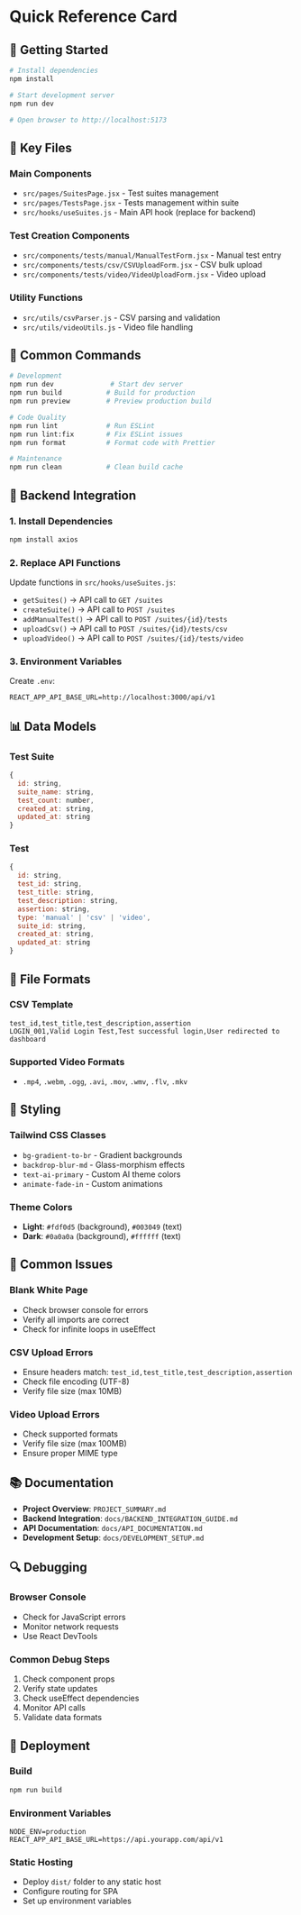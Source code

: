 # Quick Reference Card

## 🚀 Getting Started

```bash
# Install dependencies
npm install

# Start development server
npm run dev

# Open browser to http://localhost:5173
```

## 📁 Key Files

### Main Components
- `src/pages/SuitesPage.jsx` - Test suites management
- `src/pages/TestsPage.jsx` - Tests management within suite
- `src/hooks/useSuites.js` - Main API hook (replace for backend)

### Test Creation Components
- `src/components/tests/manual/ManualTestForm.jsx` - Manual test entry
- `src/components/tests/csv/CSVUploadForm.jsx` - CSV bulk upload
- `src/components/tests/video/VideoUploadForm.jsx` - Video upload

### Utility Functions
- `src/utils/csvParser.js` - CSV parsing and validation
- `src/utils/videoUtils.js` - Video file handling

## 🔧 Common Commands

```bash
# Development
npm run dev              # Start dev server
npm run build           # Build for production
npm run preview         # Preview production build

# Code Quality
npm run lint            # Run ESLint
npm run lint:fix        # Fix ESLint issues
npm run format          # Format code with Prettier

# Maintenance
npm run clean           # Clean build cache
```

## 🔗 Backend Integration

### 1. Install Dependencies
```bash
npm install axios
```

### 2. Replace API Functions
Update functions in `src/hooks/useSuites.js`:
- `getSuites()` → API call to `GET /suites`
- `createSuite()` → API call to `POST /suites`
- `addManualTest()` → API call to `POST /suites/{id}/tests`
- `uploadCsv()` → API call to `POST /suites/{id}/tests/csv`
- `uploadVideo()` → API call to `POST /suites/{id}/tests/video`

### 3. Environment Variables
Create `.env`:
```env
REACT_APP_API_BASE_URL=http://localhost:3000/api/v1
```

## 📊 Data Models

### Test Suite
```javascript
{
  id: string,
  suite_name: string,
  test_count: number,
  created_at: string,
  updated_at: string
}
```

### Test
```javascript
{
  id: string,
  test_id: string,
  test_title: string,
  test_description: string,
  assertion: string,
  type: 'manual' | 'csv' | 'video',
  suite_id: string,
  created_at: string,
  updated_at: string
}
```

## 📁 File Formats

### CSV Template
```csv
test_id,test_title,test_description,assertion
LOGIN_001,Valid Login Test,Test successful login,User redirected to dashboard
```

### Supported Video Formats
- `.mp4`, `.webm`, `.ogg`, `.avi`, `.mov`, `.wmv`, `.flv`, `.mkv`

## 🎨 Styling

### Tailwind CSS Classes
- `bg-gradient-to-br` - Gradient backgrounds
- `backdrop-blur-md` - Glass-morphism effects
- `text-ai-primary` - Custom AI theme colors
- `animate-fade-in` - Custom animations

### Theme Colors
- **Light**: `#fdf0d5` (background), `#003049` (text)
- **Dark**: `#0a0a0a` (background), `#ffffff` (text)

## 🐛 Common Issues

### Blank White Page
- Check browser console for errors
- Verify all imports are correct
- Check for infinite loops in useEffect

### CSV Upload Errors
- Ensure headers match: `test_id,test_title,test_description,assertion`
- Check file encoding (UTF-8)
- Verify file size (max 10MB)

### Video Upload Errors
- Check supported formats
- Verify file size (max 100MB)
- Ensure proper MIME type

## 📚 Documentation

- **Project Overview**: `PROJECT_SUMMARY.md`
- **Backend Integration**: `docs/BACKEND_INTEGRATION_GUIDE.md`
- **API Documentation**: `docs/API_DOCUMENTATION.md`
- **Development Setup**: `docs/DEVELOPMENT_SETUP.md`

## 🔍 Debugging

### Browser Console
- Check for JavaScript errors
- Monitor network requests
- Use React DevTools

### Common Debug Steps
1. Check component props
2. Verify state updates
3. Check useEffect dependencies
4. Monitor API calls
5. Validate data formats

## 🚀 Deployment

### Build
```bash
npm run build
```

### Environment Variables
```env
NODE_ENV=production
REACT_APP_API_BASE_URL=https://api.yourapp.com/api/v1
```

### Static Hosting
- Deploy `dist/` folder to any static host
- Configure routing for SPA
- Set up environment variables
